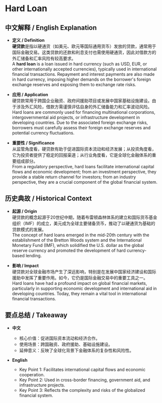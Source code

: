 # Hard Loan

## 中文解释 / English Explanation

* **定义 / Definition**  
  **硬贷款**是指以硬通货（如美元、欧元等国际通用货币）发放的贷款，通常用于国际金融交易。这类贷款的还款和利息支付也需使用硬通货，因此对借款方的外汇储备和汇率风险有较高要求。  
  A **hard loan** is a loan issued in hard currency (such as USD, EUR, or other internationally accepted currencies), typically used in international financial transactions. Repayment and interest payments are also made in hard currency, imposing higher demands on the borrower's foreign exchange reserves and exposing them to exchange rate risks.

* **应用 / Application**  
  硬贷款常用于跨国企业融资、政府间援助项目或发展中国家基础设施建设。由于涉及外汇风险，借款方需谨慎评估自身的外汇储备能力和汇率波动风险。  
  Hard loans are commonly used for financing multinational corporations, intergovernmental aid projects, or infrastructure development in developing countries. Due to the associated foreign exchange risks, borrowers must carefully assess their foreign exchange reserves and potential currency fluctuations.

* **重要性 / Significance**  
  从监管角度看，硬贷款有助于促进国际资本流动和经济发展；从投资角度看，它为投资者提供了稳定的回报渠道；从行业角度看，它是全球化金融体系的重要组成部分。  
  From a regulatory perspective, hard loans facilitate international capital flows and economic development; from an investment perspective, they provide a stable return channel for investors; from an industry perspective, they are a crucial component of the global financial system.

## 历史典故 / Historical Context

* **起源 / Origin**  
  硬贷款的概念起源于20世纪中期，随着布雷顿森林体系的建立和国际货币基金组织（IMF）的成立，美元成为全球主要储备货币，推动了以硬通货为基础的贷款模式的发展。  
  The concept of hard loans emerged in the mid-20th century with the establishment of the Bretton Woods system and the International Monetary Fund (IMF), which solidified the U.S. dollar as the global reserve currency and promoted the development of hard currency-based lending.

* **影响 / Impact**  
  硬贷款对全球金融市场产生了深远影响，特别是在发展中国家经济建设和国际援助中发挥了重要作用。如今，它仍是国际金融交易中的重要工具之一。  
  Hard loans have had a profound impact on global financial markets, particularly in supporting economic development and international aid in developing countries. Today, they remain a vital tool in international financial transactions.

## 要点总结 / Takeaway

* **中文**  
  - 核心价值：促进国际资本流动和经济合作。  
  - 使用场景：跨国融资、政府援助、基础设施建设。  
  - 延伸意义：反映了全球化背景下金融体系的复杂性和风险性。

* **English**  
  - Key Point 1: Facilitates international capital flows and economic cooperation.  
  - Key Point 2: Used in cross-border financing, government aid, and infrastructure projects.  
  - Key Point 3: Reflects the complexity and risks of the globalized financial system.